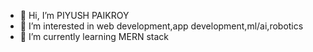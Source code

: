 - 👋 Hi, I’m PIYUSH PAIKROY
- 👀 I’m interested in web development,app development,ml/ai,robotics
- 🌱 I’m currently learning MERN stack

<!---
pcode78roy/pcode78roy is a ✨ special ✨ repository because its `README.md` (this file) appears on your GitHub profile.
You can click the Preview link to take a look at your changes.
--->
